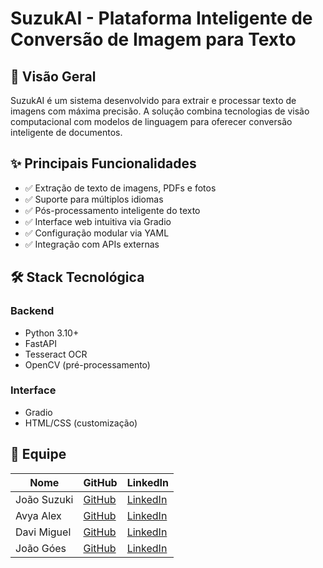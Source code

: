 # SuzukAI - Plataforma Inteligente de Conversão de Imagem para Texto

## 🌟 Visão Geral
SuzukAI é um sistema desenvolvido para extrair e processar texto de imagens com máxima precisão. A solução combina tecnologias de visão computacional com modelos de linguagem para oferecer conversão inteligente de documentos.

## ✨ Principais Funcionalidades
- ✅ Extração de texto de imagens, PDFs e fotos
- ✅ Suporte para múltiplos idiomas
- ✅ Pós-processamento inteligente do texto
- ✅ Interface web intuitiva via Gradio
- ✅ Configuração modular via YAML
- ✅ Integração com APIs externas

## 🛠️ Stack Tecnológica

### Backend
- Python 3.10+
- FastAPI
- Tesseract OCR
- OpenCV (pré-processamento)

### Interface
- Gradio
- HTML/CSS (customização)

## 👷 Equipe

| Nome              | GitHub                                         | LinkedIn                                                              |
|-------------------|------------------------------------------------|-----------------------------------------------------------------------|
| João Suzuki       | [GitHub](https://github.com/joaosuzuki98)      | [LinkedIn](https://www.linkedin.com/in/jo%C3%A3o-suzuki-6a2b02192/) |
| Avya Alex         | [GitHub](https://github.com/AvyaAquino)        | [LinkedIn](https://www.linkedin.com/in/avya-candido-598b5228a/)     |
| Davi Miguel       | [GitHub](https://github.com/DMBMz)             | [LinkedIn](https://www.linkedin.com/in/davi-miguel-a90821214/)      |
| João Góes         | [GitHub](https://github.com/MagNumGomes)       | [LinkedIn](https://www.linkedin.com/in/joaovitorgoes/)              |
